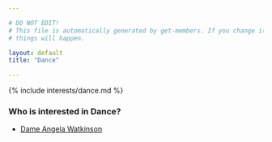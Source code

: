 ```yaml
---

# DO NOT EDIT!
# This file is automatically generated by get-members. If you change it, bad
# things will happen.

layout: default
title: "Dance"

---
```


{% include interests/dance.md %}

### Who is interested in Dance?


* [Dame  Angela Watkinson](/members/dame-angela-watkinson.html)
